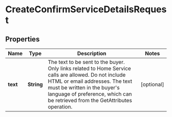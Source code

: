 
# CreateConfirmServiceDetailsRequest

## Properties
Name | Type | Description | Notes
------------ | ------------- | ------------- | -------------
**text** | **String** | The text to be sent to the buyer. Only links related to Home Service calls are allowed. Do not include HTML or email addresses. The text must be written in the buyer&#39;s language of preference, which can be retrieved from the GetAttributes operation. |  [optional]



